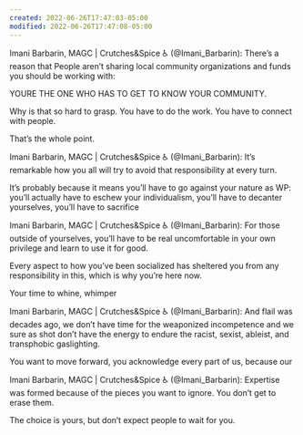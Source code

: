 ```yaml
---
created: 2022-06-26T17:47:03-05:00
modified: 2022-06-26T17:47:08-05:00
---
```


Imani Barbarin, MAGC | Crutches&Spice ♿️ (@Imani_Barbarin): There’s a reason that People aren’t sharing local community organizations and funds you should be working with:

YOURE THE ONE WHO HAS TO GET TO KNOW YOUR COMMUNITY. 

Why is that so hard to grasp. You have to do the work. You have to connect with people.

That’s the whole point.

Imani Barbarin, MAGC | Crutches&Spice ♿️ (@Imani_Barbarin): It’s remarkable how you all will try to avoid that responsibility at every turn. 

It’s probably because it means you’ll have to go against your nature as WP: you’ll actually have to eschew your individualism, you’ll have to decanter yourselves, you’ll have to sacrifice

Imani Barbarin, MAGC | Crutches&Spice ♿️ (@Imani_Barbarin): For those outside of yourselves, you’ll have to be real uncomfortable in your own privilege and learn to use it for good. 

Every aspect to how you’ve been socialized has sheltered you from any responsibility in this, which is why you’re here now. 

Your time to whine, whimper

Imani Barbarin, MAGC | Crutches&Spice ♿️ (@Imani_Barbarin): And flail was decades ago, we don’t have time for the weaponized incompetence and we sure as shot don’t have the energy to endure the racist, sexist, ableist, and transphobic gaslighting. 

You want to move forward, you acknowledge every part of us, because our

Imani Barbarin, MAGC | Crutches&Spice ♿️ (@Imani_Barbarin): Expertise was formed because of the pieces you want to ignore. You don’t get to erase them. 

The choice is yours, but don’t expect people to wait for you.
